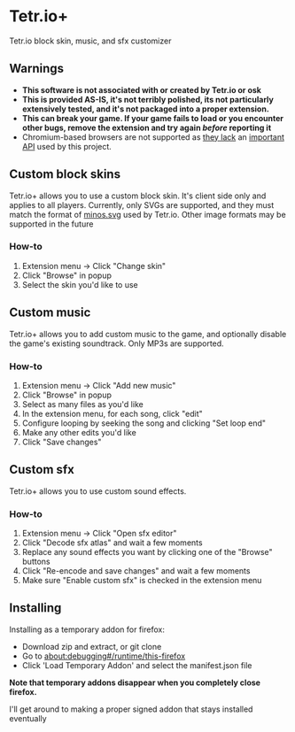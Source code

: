 # Tetr.io+
Tetr.io block skin, music, and sfx customizer

## Warnings
* **This software is not associated with or created by Tetr.io or osk**
* **This is provided AS-IS, it's not terribly polished, its not particularly
extensively tested, and it's not packaged into a proper extension.**
* **This can break your game. If your game fails to load or you encounter other
bugs, remove the extension and try again *before* reporting it**
* Chromium-based browsers are not supported as [they lack](https://bugs.chromium.org/p/chromium/issues/detail?id=487422) an [important API](https://developer.mozilla.org/en-US/docs/Mozilla/Add-ons/WebExtensions/API/webRequest/filterResponseData) used by this project.

## Custom block skins
Tetr.io+ allows you to use a custom block skin. It's client side only and
applies to all players. Currently, only SVGs are supported, and they must match
the format of [minos.svg](https://tetr.io/res/minos.svg) used by Tetr.io.
Other image formats may be supported in the future

### How-to
1. Extension menu -> Click "Change skin"
2. Click "Browse" in popup
3. Select the skin you'd like to use

## Custom music
Tetr.io+ allows you to add custom music to the game, and optionally disable the
game's existing soundtrack. Only MP3s are supported.

### How-to
1. Extension menu -> Click "Add new music"
2. Click "Browse" in popup
3. Select as many files as you'd like
4. In the extension menu, for each song, click "edit"
5. Configure looping by seeking the song and clicking "Set loop end"
6. Make any other edits you'd like
7. Click "Save changes"

## Custom sfx
Tetr.io+ allows you to use custom sound effects.

### How-to
1. Extension menu -> Click "Open sfx editor"
2. Click "Decode sfx atlas" and wait a few moments
3. Replace any sound effects you want by clicking one of the "Browse" buttons
4. Click "Re-encode and save changes" and wait a few moments
5. Make sure "Enable custom sfx" is checked in the extension menu

## Installing
Installing as a temporary addon for firefox:
* Download zip and extract, or git clone
* Go to [about:debugging#/runtime/this-firefox](about:debugging#/runtime/this-firefox)
* Click 'Load Temporary Addon' and select the manifest.json file

**Note that temporary addons disappear when you completely close firefox.**

I'll get around to making a proper signed addon that stays installed eventually
